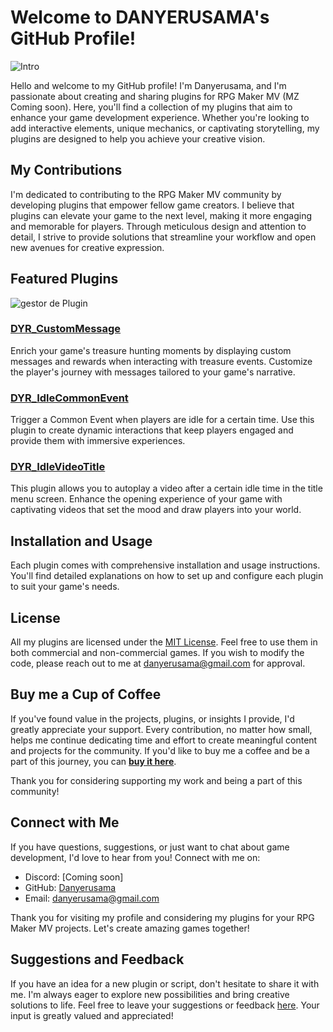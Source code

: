 
# Welcome to DANYERUSAMA's GitHub Profile!
![Intro](https://github.com/Danyerusama/Danyerusama/assets/142346653/09f7aef2-26ab-4632-8621-2948a4a9517b)

Hello and welcome to my GitHub profile! I'm Danyerusama, and I'm passionate about creating and sharing plugins for RPG Maker MV (MZ Coming soon). Here, you'll find a collection of my plugins that aim to enhance your game development experience. Whether you're looking to add interactive elements, unique mechanics, or captivating storytelling, my plugins are designed to help you achieve your creative vision.

## My Contributions

I'm dedicated to contributing to the RPG Maker MV community by developing plugins that empower fellow game creators. I believe that plugins can elevate your game to the next level, making it more engaging and memorable for players. Through meticulous design and attention to detail, I strive to provide solutions that streamline your workflow and open new avenues for creative expression.

## Featured Plugins
![gestor de Plugin](https://github.com/Danyerusama/DYR_IdleVideoTitle/assets/142346653/4b2a7976-3359-4a95-a920-f2ccee6e6530)

### [DYR_CustomMessage](https://github.com/Danyerusama/DYR_CustomMessage)
Enrich your game's treasure hunting moments by displaying custom messages and rewards when interacting with treasure events. Customize the player's journey with messages tailored to your game's narrative.

### [DYR_IdleCommonEvent](https://github.com/Danyerusama/DYR_IdleCommonEvent)
Trigger a Common Event when players are idle for a certain time. Use this plugin to create dynamic interactions that keep players engaged and provide them with immersive experiences.

### [DYR_IdleVideoTitle](https://github.com/Danyerusama/DYR_IdleVideoTitle)
This plugin allows you to autoplay a video after a certain idle time in the title menu screen. Enhance the opening experience of your game with captivating videos that set the mood and draw players into your world.

## Installation and Usage

Each plugin comes with comprehensive installation and usage instructions. You'll find detailed explanations on how to set up and configure each plugin to suit your game's needs.

## License

All my plugins are licensed under the [MIT License](https://github.com/Danyerusama/DYR_IdleVideoTitle/blob/d218b5695bfde6b2c1581b0c00b16f73c631574c/LICENSE). Feel free to use them in both commercial and non-commercial games. If you wish to modify the code, please reach out to me at [danyerusama@gmail.com](mailto:danyerusama@gmail.com) for approval.

## Buy me a Cup of Coffee

If you've found value in the projects, plugins, or insights I provide, I'd greatly appreciate your support. Every contribution, no matter how small, helps me continue dedicating time and effort to create meaningful content and projects for the community. If you'd like to buy me a coffee and be a part of this journey, you can [**buy it here**](https://www.buymeacoffee.com/danyerusama).

Thank you for considering supporting my work and being a part of this community!

## Connect with Me

If you have questions, suggestions, or just want to chat about game development, I'd love to hear from you! Connect with me on:

- Discord: [Coming soon]
- GitHub: [Danyerusama](https://github.com/Danyerusama)
- Email: [danyerusama@gmail.com](mailto:danyerusama@gmail.com)

Thank you for visiting my profile and considering my plugins for your RPG Maker MV projects. Let's create amazing games together!

## Suggestions and Feedback
If you have an idea for a new plugin or script, don't hesitate to share it with me. I'm always eager to explore new possibilities and bring creative solutions to life. Feel free to leave your suggestions or feedback [here](https://github.com/Danyerusama/Danyerusama/issues). Your input is greatly valued and appreciated!
